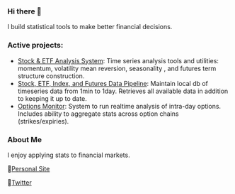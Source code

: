 ### Hi there 👋

I build statistical tools to make better financial decisions. 

### Active projects: 
- [Stock & ETF Analysis System](https://github.com/doomed51/analysis): Time series analysis tools and utilities:  momentum, volatility mean reversion, seasonality , and futures term structure construction.
- [Stock, ETF, Index, and Futures Data Pipeline](https://github.com/doomed51/saveHistoricalData): Maintain local db of timeseries data from 1min to 1day. Retrieves all available data in addition to keeping it up to date.
- [Options Monitor](https://github.com/doomed51/optionsMonitor): System to run realtime analysis of intra-day options. Includes ability to aggregate stats across option chains (strikes/expiries).  

### About Me
I enjoy applying stats to financial markets. 

🌱[Personal Site](https://rachitshankar.com/)

💬[Twitter](https://twitter.com/inSenCite)

<!--
**doomed51/doomed51** is a ✨ _special_ ✨ repository because its `README.md` (this file) appears on your GitHub profile.

Here are some ideas to get you started:

- 🔭 I’m currently working on ...
- 🌱 I’m currently learning ...
- 👯 I’m looking to collaborate on ...
- 🤔 I’m looking for help with ...
- 💬 Ask me about ...
- 📫 How to reach me: ...
- 😄 Pronouns: ...
- ⚡ Fun fact: ...
-->
